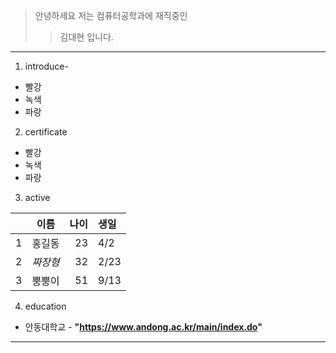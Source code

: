 > 안녕하세요 저는 컴퓨터공학과에 재직중인
>> 김대현 입니다.

<hr/>

1. introduce-

* 빨강
* 녹색
* 파랑

2. certificate

* 빨강
* 녹색
* 파랑

3. active

| | 이름 | 나이 | 생일 |
| :-: | :-: | -: | :- |
| 1 | 홍길동 | 23 | 4/2 |
| 2 | *짜장형* | 32 | 2/23|
| 3 | 뿡뿡이 | 51 | 9/13 |

4. education

* 안동대학교 - **"https://www.andong.ac.kr/main/index.do"**

<hr/>
